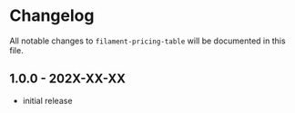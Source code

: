 # Changelog

All notable changes to `filament-pricing-table` will be documented in this file.

## 1.0.0 - 202X-XX-XX

- initial release
